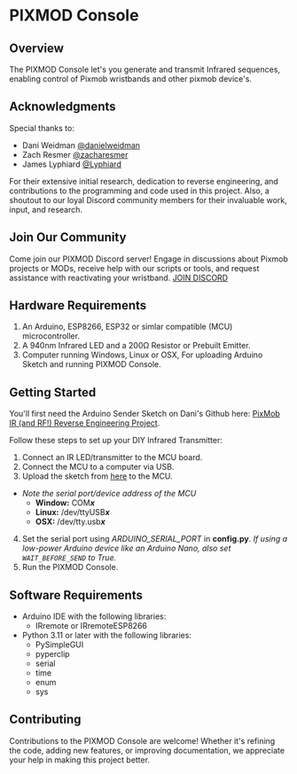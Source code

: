 # PIXMOD Console

## Overview
The PIXMOD Console let's you   generate and transmit Infrared  sequences, enabling control of Pixmob wristbands and other pixmob device's.

## Acknowledgments
Special thanks to:
- Dani Weidman [@danielweidman](https://github.com/danielweidman)
- Zach Resmer [@zacharesmer](https://github.com/zacharesmer)
- James Lyphiard [@Lyphiard](https://github.com/Lyphiard)

For their extensive initial research, dedication to reverse engineering, and contributions to the programming and code used in this project. Also, a shoutout to our loyal Discord community members for their invaluable work, input, and research.

## Join Our Community
Come join our PIXMOD Discord server! Engage in discussions about Pixmob projects or MODs, receive help with our scripts or tools, and request assistance with reactivating your wristband.
[JOIN DISCORD](https://discord.gg/UYqTjC7xp3)

## Hardware Requirements
1. An Arduino, ESP8266, ESP32 or simlar compatible (MCU) microcontroller.
2. A 940nm Infrared LED and a 200Ω Resistor or Prebuilt Emitter.
3. Computer running Windows, Linux or OSX, For uploading Arduino Sketch and running PIXMOD Console.

## Getting Started
You'll first need the Arduino Sender Sketch on Dani's Github here: [PixMob IR (and RF!) Reverse Engineering Project](https://github.com/danielweidman/pixmob-ir-reverse-engineering/tree/main/arduino_sender).

Follow these steps to set up your DIY Infrared Transmitter:
1. Connect an IR LED/transmitter to the MCU board.
2. Connect the MCU to a computer via USB.
3. Upload the sketch from [here](https://github.com/danielweidman/pixmob-ir-reverse-engineering/tree/main/arduino_sender) to the MCU.
- *Note the serial port/device address of the MCU*
  - **Window:** COM***x***
  - **Linux:** /dev/ttyUSB***x***
  - **OSX:** /dev/tty.usb***x***
4. Set the serial port using  *ARDUINO_SERIAL_PORT* in **config.py**.
*If using a low-power Arduino device like an Arduino Nano, also set `WAIT_BEFORE_SEND` to True.*
5. Run the PIXMOD Console.

## Software Requirements
- Arduino IDE with the following libraries:
  - IRremote or IRremoteESP8266
- Python 3.11 or later with the following libraries:
  - PySimpleGUI
  - pyperclip
  - serial
  - time
  - enum
  - sys

## Contributing
Contributions to the PIXMOD Console are welcome! Whether it's refining the code, adding new features, or improving documentation, we appreciate your help in making this project better.
